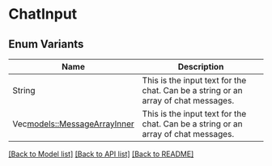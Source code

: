 # ChatInput

## Enum Variants

| Name | Description |
|---- | -----|
| String | This is the input text for the chat. Can be a string or an array of chat messages. |
| Vec<models::MessageArrayInner> | This is the input text for the chat. Can be a string or an array of chat messages. |

[[Back to Model list]](../README.md#documentation-for-models) [[Back to API list]](../README.md#documentation-for-api-endpoints) [[Back to README]](../README.md)


